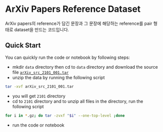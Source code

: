 # ArXiv Papers Reference Dataset
ArXiv papers의 reference가 담긴 문장과 그 문장에 해당하는 reference를 pair 형태로 dataset을 만드는 코드입니다.

## Quick Start
You can quickly run the code or notebook by following steps:
- mkdir `data` directory then cd to `data` directory and download the source file [`arXiv_src_2101_001.tar`](https://drive.google.com/file/d/1YQkFUfCmI2dfa4_fX8hcU8_F6iMO8f41/view?usp=sharing)
- unzip the data by running the following script
```bash
tar -xvf arXiv_src_2101_001.tar
```
- you will get `2101` directory
- cd to `2101` directory and to unzip all files in the directory, run the following script
```bash
for i in *.gz; do tar -zvxf "$i" --one-top-level ;done
```
- run the code or notebook
